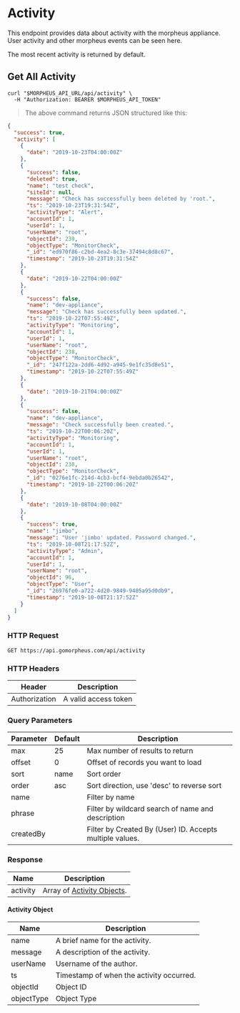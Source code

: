 # Activity

This endpoint provides data about activity with the morpheus appliance. User activity and other morpheus events can be seen here.

The most recent activity is returned by default.

## Get All Activity

```shell
curl "$MORPHEUS_API_URL/api/activity" \
  -H "Authorization: BEARER $MORPHEUS_API_TOKEN"
```

> The above command returns JSON structured like this:

```json
{
  "success": true,
  "activity": [
    {
      "date": "2019-10-23T04:00:00Z"
    },
    {
      "success": false,
      "deleted": true,
      "name": "test check",
      "siteId": null,
      "message": "Check has successfully been deleted by 'root.",
      "ts": "2019-10-23T19:31:54Z",
      "activityType": "Alert",
      "accountId": 1,
      "userId": 1,
      "userName": "root",
      "objectId": 239,
      "objectType": "MonitorCheck",
      "_id": "ed970f86-c2bd-4ea2-8c3e-37494c8d8c67",
      "timestamp": "2019-10-23T19:31:54Z"
    },
    {
      "date": "2019-10-22T04:00:00Z"
    },
    {
      "success": false,
      "name": "dev-appliance",
      "message": "Check has successfully been updated.",
      "ts": "2019-10-22T07:55:49Z",
      "activityType": "Monitoring",
      "accountId": 1,
      "userId": 1,
      "userName": "root",
      "objectId": 238,
      "objectType": "MonitorCheck",
      "_id": "247f122a-2dd6-4d92-a945-9e1fc35d8e51",
      "timestamp": "2019-10-22T07:55:49Z"
    },
    {
      "date": "2019-10-21T04:00:00Z"
    },
    {
      "success": false,
      "name": "dev-appliance",
      "message": "Check successfully been created.",
      "ts": "2019-10-22T00:06:20Z",
      "activityType": "Monitoring",
      "accountId": 1,
      "userId": 1,
      "userName": "root",
      "objectId": 238,
      "objectType": "MonitorCheck",
      "_id": "0276e1fc-214d-4cb3-bcf4-9ebda0b26542",
      "timestamp": "2019-10-22T00:06:20Z"
    },
    {
      "date": "2019-10-08T04:00:00Z"
    },
    {
      "success": true,
      "name": "jimbo",
      "message": "User 'jimbo' updated. Password changed.",
      "ts": "2019-10-08T21:17:52Z",
      "activityType": "Admin",
      "accountId": 1,
      "userId": 1,
      "userName": "root",
      "objectId": 96,
      "objectType": "User",
      "_id": "26976fe0-a722-4d20-9849-9405a95d0db9",
      "timestamp": "2019-10-08T21:17:52Z"
    }
  ]
}
```

### HTTP Request

`GET https://api.gomorpheus.com/api/activity`

### HTTP Headers

Header | Description
--------- | -----------
Authorization     | A valid access token

### Query Parameters

Parameter | Default | Description
--------- | ------- | -----------
max | 25 | Max number of results to return
offset | 0 | Offset of records you want to load
sort | name | Sort order
order | asc | Sort direction, use 'desc' to reverse sort
name |  | Filter by name
phrase |  | Filter by wildcard search of name and description
createdBy |  | Filter by Created By (User) ID. Accepts multiple values.


### Response

Name | Description
--------- | -----------
activity | Array of [Activity Objects](#activity-object).

#### Activity Object

Name | Description
--------- | -----------
name | A brief name for the activity.
message | A description of the activity.
userName | Username of the author.
ts | Timestamp of when the activity occurred.
objectId | Object ID
objectType | Object Type


